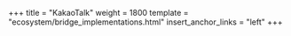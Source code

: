 +++
title = "KakaoTalk"
weight = 1800
template = "ecosystem/bridge_implementations.html"
insert_anchor_links = "left"
+++
